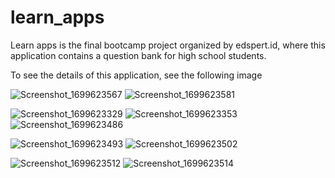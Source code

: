 # learn_apps

Learn apps is the final bootcamp project organized by edspert.id, where this application contains a question bank for high school students.

To see the details of this application, see the following image


![Screenshot_1699623567](https://github.com/FadlRafi/Final-Project-Bootcamp-Edspert-Batch-19/assets/108607048/453fa5f1-bfd0-4a0b-a81d-5e9884314ad6)                                          ![Screenshot_1699623581](https://github.com/FadlRafi/Final-Project-Bootcamp-Edspert-Batch-19/assets/108607048/d1670218-3d64-473b-9353-d864a101e7c3)



![Screenshot_1699623329](https://github.com/FadlRafi/Final-Project-Bootcamp-Edspert-Batch-19/assets/108607048/02903a1b-0804-40d1-b2f3-e3d8fca7fc68)                                          ![Screenshot_1699623353](https://github.com/FadlRafi/Final-Project-Bootcamp-Edspert-Batch-19/assets/108607048/6776b1a4-8eb8-4675-a010-710fdeb9c43f)                                           ![Screenshot_1699623486](https://github.com/FadlRafi/Final-Project-Bootcamp-Edspert-Batch-19/assets/108607048/a18e56c6-1647-4d63-96bb-bd48db9046cf)



![Screenshot_1699623493](https://github.com/FadlRafi/Final-Project-Bootcamp-Edspert-Batch-19/assets/108607048/8254b99b-b5d1-4b15-85d5-f6d0597171de)                                          ![Screenshot_1699623502](https://github.com/FadlRafi/Final-Project-Bootcamp-Edspert-Batch-19/assets/108607048/16c9ced2-ec00-4416-b0ad-be5c8cfa3caf)



![Screenshot_1699623512](https://github.com/FadlRafi/Final-Project-Bootcamp-Edspert-Batch-19/assets/108607048/341bf0d8-cdfb-481e-b84e-cfbfed03a7c9)                                          ![Screenshot_1699623514](https://github.com/FadlRafi/Final-Project-Bootcamp-Edspert-Batch-19/assets/108607048/f67600f4-326a-4308-9d43-18fb9f2877b6)







